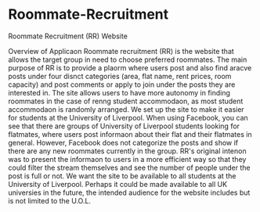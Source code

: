 # Roommate-Recruitment
Roommate Recruitment (RR) Website

Overview of Applica on
Roommate recruitment (RR) is the website that allows the target group in need to choose preferred roommates. The main purpose of RR is to provide a pla orm where users post and also find a rac ve posts under four dis nct categories (area, flat name, rent prices, room capacity) and post comments or apply to join under the posts they are interested in. The site allows users to have more autonomy in finding roommates in the case of ren ng student accommoda on, as most student accommoda on is randomly arranged.
We set up the site to make it easier for students at the University of Liverpool. When using Facebook, you can see that there are groups of University of Liverpool students looking for flatmates, where users post informa on about their flat and their flatmates in general. However, Facebook does not categorize the posts and show if there are any new roommates currently in the group. RR's original inten on was to present the informa on to users in a more efficient way so that they could filter the stream themselves and see the number of people under the post is full or not. We want the site to be available to all students at the University of Liverpool. Perhaps it could be made available to all UK universi es in the future, the intended audience for the website includes but is not limited to the U.O.L.

